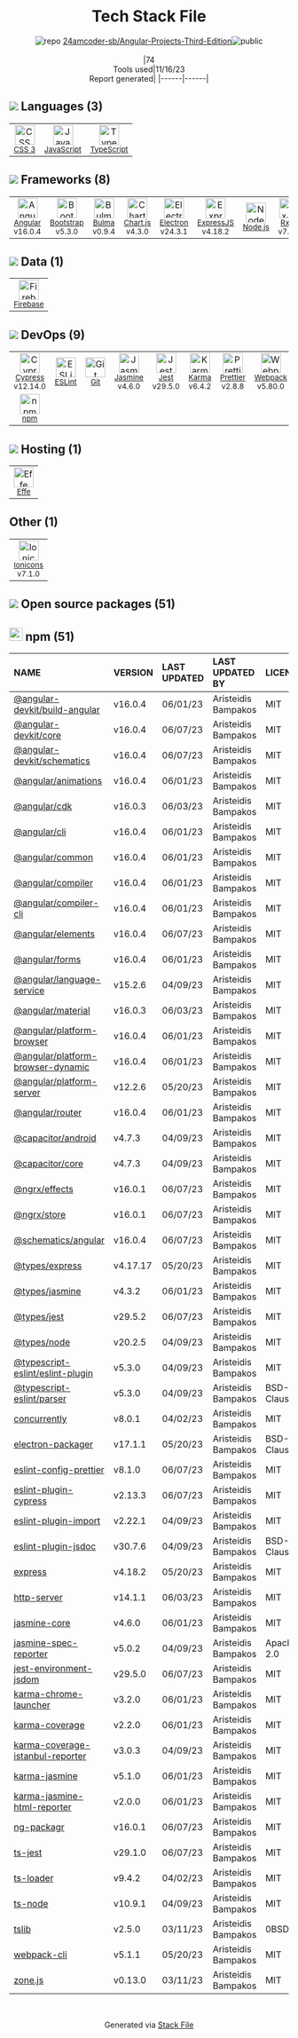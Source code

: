 <!--
--- Readme.md Snippet without images Start ---
## Tech Stack
24amcoder-sb/Angular-Projects-Third-Edition is built on the following main stack:
- [Firebase](https://firebase.google.com/) – Realtime Backend / API
- [Jest](http://facebook.github.io/jest/) – Javascript Testing Framework
- [Jasmine](http://jasmine.github.io/) – Javascript Testing Framework
- [Node.js](http://nodejs.org/) – Frameworks (Full Stack)
- [Bootstrap](http://getbootstrap.com/) – Front-End Frameworks
- [ExpressJS](http://expressjs.com/) – Microframeworks (Backend)
- [JavaScript](https://developer.mozilla.org/en-US/docs/Web/JavaScript) – Languages
- [Karma](http://karma-runner.github.io/) – Browser Testing
- [TypeScript](http://www.typescriptlang.org) – Languages
- [Webpack](http://webpack.js.org) – JS Build Tools / JS Task Runners
- [RxJS](http://reactivex.io/rxjs/) – Concurrency Frameworks
- [Electron](http://electron.atom.io/) – Cross-Platform Desktop Development
- [ESLint](http://eslint.org/) – Code Review
- [Angular](https://angular.io) – Javascript MVC Frameworks
- [Chart.js](http://www.chartjs.org/) – Charting Libraries
- [Effe](http://redbeardlab.github.io/2016/03/05/effe.html) – Serverless / Task Processing
- [Bulma](http://bulma.io/) – Front-End Frameworks
- [Ionicons](http://ionicons.com/) – UI Components
- [Prettier](https://prettier.io/) – Code Review
- [Cypress](https://www.cypress.io/) – Javascript Testing Framework

Full tech stack [here](/techstack.md)
--- Readme.md Snippet without images End ---

--- Readme.md Snippet with images Start ---
## Tech Stack
24amcoder-sb/Angular-Projects-Third-Edition is built on the following main stack:
- <img width='25' height='25' src='https://img.stackshare.io/service/116/cZLxNFZS.jpg' alt='Firebase'/> [Firebase](https://firebase.google.com/) – Realtime Backend / API
- <img width='25' height='25' src='https://img.stackshare.io/service/830/jest.png' alt='Jest'/> [Jest](http://facebook.github.io/jest/) – Javascript Testing Framework
- <img width='25' height='25' src='https://img.stackshare.io/service/831/7c0b595409af531b9cdeb07f8c513e8b.png' alt='Jasmine'/> [Jasmine](http://jasmine.github.io/) – Javascript Testing Framework
- <img width='25' height='25' src='https://img.stackshare.io/service/1011/n1JRsFeB_400x400.png' alt='Node.js'/> [Node.js](http://nodejs.org/) – Frameworks (Full Stack)
- <img width='25' height='25' src='https://img.stackshare.io/service/1101/C9QJ7V3X.png' alt='Bootstrap'/> [Bootstrap](http://getbootstrap.com/) – Front-End Frameworks
- <img width='25' height='25' src='https://img.stackshare.io/service/1163/hashtag.png' alt='ExpressJS'/> [ExpressJS](http://expressjs.com/) – Microframeworks (Backend)
- <img width='25' height='25' src='https://img.stackshare.io/service/1209/javascript.jpeg' alt='JavaScript'/> [JavaScript](https://developer.mozilla.org/en-US/docs/Web/JavaScript) – Languages
- <img width='25' height='25' src='https://img.stackshare.io/service/1420/TidYGd6a.png' alt='Karma'/> [Karma](http://karma-runner.github.io/) – Browser Testing
- <img width='25' height='25' src='https://img.stackshare.io/service/1612/bynNY5dJ.jpg' alt='TypeScript'/> [TypeScript](http://www.typescriptlang.org) – Languages
- <img width='25' height='25' src='https://img.stackshare.io/service/1682/IMG_4636.PNG' alt='Webpack'/> [Webpack](http://webpack.js.org) – JS Build Tools / JS Task Runners
- <img width='25' height='25' src='https://img.stackshare.io/service/1796/984368.png' alt='RxJS'/> [RxJS](http://reactivex.io/rxjs/) – Concurrency Frameworks
- <img width='25' height='25' src='https://img.stackshare.io/service/2946/default_18a71b65e69d7aef5f218ae07f64eb6e1594c444.jpg' alt='Electron'/> [Electron](http://electron.atom.io/) – Cross-Platform Desktop Development
- <img width='25' height='25' src='https://img.stackshare.io/service/3337/Q4L7Jncy.jpg' alt='ESLint'/> [ESLint](http://eslint.org/) – Code Review
- <img width='25' height='25' src='https://img.stackshare.io/service/3745/cb8U-gL6_400x400.jpg' alt='Angular'/> [Angular](https://angular.io) – Javascript MVC Frameworks
- <img width='25' height='25' src='https://img.stackshare.io/service/3866/_GD1-XrU_400x400.jpg' alt='Chart.js'/> [Chart.js](http://www.chartjs.org/) – Charting Libraries
- <img width='25' height='25' src='https://img.stackshare.io/no-img-open-source.png' alt='Effe'/> [Effe](http://redbeardlab.github.io/2016/03/05/effe.html) – Serverless / Task Processing
- <img width='25' height='25' src='https://img.stackshare.io/service/5204/bulma-logo.png' alt='Bulma'/> [Bulma](http://bulma.io/) – Front-End Frameworks
- <img width='25' height='25' src='https://img.stackshare.io/service/5368/icon.png' alt='Ionicons'/> [Ionicons](http://ionicons.com/) – UI Components
- <img width='25' height='25' src='https://img.stackshare.io/service/7035/default_66f265943abed56bcdbfca1c866a4261b1fbb063.jpg' alt='Prettier'/> [Prettier](https://prettier.io/) – Code Review
- <img width='25' height='25' src='https://img.stackshare.io/service/9231/default_66c5c1a197dcd0232e41e4ab6299d119b4e165b3.png' alt='Cypress'/> [Cypress](https://www.cypress.io/) – Javascript Testing Framework

Full tech stack [here](/techstack.md)
--- Readme.md Snippet with images End ---
-->
<div align="center">

# Tech Stack File
![](https://img.stackshare.io/repo.svg "repo") [24amcoder-sb/Angular-Projects-Third-Edition](https://github.com/24amcoder-sb/Angular-Projects-Third-Edition)![](https://img.stackshare.io/public_badge.svg "public")
<br/><br/>
|74<br/>Tools used|11/16/23 <br/>Report generated|
|------|------|
</div>

## <img src='https://img.stackshare.io/languages.svg'/> Languages (3)
<table><tr>
  <td align='center'>
  <img width='36' height='36' src='https://img.stackshare.io/service/6727/css.png' alt='CSS 3'>
  <br>
  <sub><a href="https://developer.mozilla.org/en-US/docs/Web/CSS/CSS3">CSS 3</a></sub>
  <br>
  <sub></sub>
</td>

<td align='center'>
  <img width='36' height='36' src='https://img.stackshare.io/service/1209/javascript.jpeg' alt='JavaScript'>
  <br>
  <sub><a href="https://developer.mozilla.org/en-US/docs/Web/JavaScript">JavaScript</a></sub>
  <br>
  <sub></sub>
</td>

<td align='center'>
  <img width='36' height='36' src='https://img.stackshare.io/service/1612/bynNY5dJ.jpg' alt='TypeScript'>
  <br>
  <sub><a href="http://www.typescriptlang.org">TypeScript</a></sub>
  <br>
  <sub></sub>
</td>

</tr>
</table>

## <img src='https://img.stackshare.io/frameworks.svg'/> Frameworks (8)
<table><tr>
  <td align='center'>
  <img width='36' height='36' src='https://img.stackshare.io/service/3745/cb8U-gL6_400x400.jpg' alt='Angular'>
  <br>
  <sub><a href="https://angular.io">Angular</a></sub>
  <br>
  <sub>v16.0.4</sub>
</td>

<td align='center'>
  <img width='36' height='36' src='https://img.stackshare.io/service/1101/C9QJ7V3X.png' alt='Bootstrap'>
  <br>
  <sub><a href="http://getbootstrap.com/">Bootstrap</a></sub>
  <br>
  <sub>v5.3.0</sub>
</td>

<td align='center'>
  <img width='36' height='36' src='https://img.stackshare.io/service/5204/bulma-logo.png' alt='Bulma'>
  <br>
  <sub><a href="http://bulma.io/">Bulma</a></sub>
  <br>
  <sub>v0.9.4</sub>
</td>

<td align='center'>
  <img width='36' height='36' src='https://img.stackshare.io/service/3866/_GD1-XrU_400x400.jpg' alt='Chart.js'>
  <br>
  <sub><a href="http://www.chartjs.org/">Chart.js</a></sub>
  <br>
  <sub>v4.3.0</sub>
</td>

<td align='center'>
  <img width='36' height='36' src='https://img.stackshare.io/service/2946/default_18a71b65e69d7aef5f218ae07f64eb6e1594c444.jpg' alt='Electron'>
  <br>
  <sub><a href="http://electron.atom.io/">Electron</a></sub>
  <br>
  <sub>v24.3.1</sub>
</td>

<td align='center'>
  <img width='36' height='36' src='https://img.stackshare.io/service/1163/hashtag.png' alt='ExpressJS'>
  <br>
  <sub><a href="http://expressjs.com/">ExpressJS</a></sub>
  <br>
  <sub>v4.18.2</sub>
</td>

<td align='center'>
  <img width='36' height='36' src='https://img.stackshare.io/service/1011/n1JRsFeB_400x400.png' alt='Node.js'>
  <br>
  <sub><a href="http://nodejs.org/">Node.js</a></sub>
  <br>
  <sub></sub>
</td>

<td align='center'>
  <img width='36' height='36' src='https://img.stackshare.io/service/1796/984368.png' alt='RxJS'>
  <br>
  <sub><a href="http://reactivex.io/rxjs/">RxJS</a></sub>
  <br>
  <sub>v7.8.1</sub>
</td>

</tr>
</table>

## <img src='https://img.stackshare.io/databases.svg'/> Data (1)
<table><tr>
  <td align='center'>
  <img width='36' height='36' src='https://img.stackshare.io/service/116/cZLxNFZS.jpg' alt='Firebase'>
  <br>
  <sub><a href="https://firebase.google.com/">Firebase</a></sub>
  <br>
  <sub></sub>
</td>

</tr>
</table>

## <img src='https://img.stackshare.io/devops.svg'/> DevOps (9)
<table><tr>
  <td align='center'>
  <img width='36' height='36' src='https://img.stackshare.io/service/9231/default_66c5c1a197dcd0232e41e4ab6299d119b4e165b3.png' alt='Cypress'>
  <br>
  <sub><a href="https://www.cypress.io/">Cypress</a></sub>
  <br>
  <sub>v12.14.0</sub>
</td>

<td align='center'>
  <img width='36' height='36' src='https://img.stackshare.io/service/3337/Q4L7Jncy.jpg' alt='ESLint'>
  <br>
  <sub><a href="http://eslint.org/">ESLint</a></sub>
  <br>
  <sub></sub>
</td>

<td align='center'>
  <img width='36' height='36' src='https://img.stackshare.io/service/1046/git.png' alt='Git'>
  <br>
  <sub><a href="http://git-scm.com/">Git</a></sub>
  <br>
  <sub></sub>
</td>

<td align='center'>
  <img width='36' height='36' src='https://img.stackshare.io/service/831/7c0b595409af531b9cdeb07f8c513e8b.png' alt='Jasmine'>
  <br>
  <sub><a href="http://jasmine.github.io/">Jasmine</a></sub>
  <br>
  <sub>v4.6.0</sub>
</td>

<td align='center'>
  <img width='36' height='36' src='https://img.stackshare.io/service/830/jest.png' alt='Jest'>
  <br>
  <sub><a href="http://facebook.github.io/jest/">Jest</a></sub>
  <br>
  <sub>v29.5.0</sub>
</td>

<td align='center'>
  <img width='36' height='36' src='https://img.stackshare.io/service/1420/TidYGd6a.png' alt='Karma'>
  <br>
  <sub><a href="http://karma-runner.github.io/">Karma</a></sub>
  <br>
  <sub>v6.4.2</sub>
</td>

<td align='center'>
  <img width='36' height='36' src='https://img.stackshare.io/service/7035/default_66f265943abed56bcdbfca1c866a4261b1fbb063.jpg' alt='Prettier'>
  <br>
  <sub><a href="https://prettier.io/">Prettier</a></sub>
  <br>
  <sub>v2.8.8</sub>
</td>

<td align='center'>
  <img width='36' height='36' src='https://img.stackshare.io/service/1682/IMG_4636.PNG' alt='Webpack'>
  <br>
  <sub><a href="http://webpack.js.org">Webpack</a></sub>
  <br>
  <sub>v5.80.0</sub>
</td>

</tr>
<tr>
  <td align='center'>
  <img width='36' height='36' src='https://img.stackshare.io/service/1120/lejvzrnlpb308aftn31u.png' alt='npm'>
  <br>
  <sub><a href="https://www.npmjs.com/">npm</a></sub>
  <br>
  <sub></sub>
</td>

</tr>
</table>

## <img src='https://img.stackshare.io/hosting.svg'/> Hosting (1)
<table><tr>
  <td align='center'>
  <img width='36' height='36' src='https://img.stackshare.io/no-img-open-source.png' alt='Effe'>
  <br>
  <sub><a href="http://redbeardlab.github.io/2016/03/05/effe.html">Effe</a></sub>
  <br>
  <sub></sub>
</td>

</tr>
</table>

## Other (1)
<table><tr>
  <td align='center'>
  <img width='36' height='36' src='https://img.stackshare.io/service/5368/icon.png' alt='Ionicons'>
  <br>
  <sub><a href="http://ionicons.com/">Ionicons</a></sub>
  <br>
  <sub>v7.1.0</sub>
</td>

</tr>
</table>


## <img src='https://img.stackshare.io/group.svg' /> Open source packages (51)</h2>

## <img width='24' height='24' src='https://img.stackshare.io/service/1120/lejvzrnlpb308aftn31u.png'/> npm (51)

|NAME|VERSION|LAST UPDATED|LAST UPDATED BY|LICENSE|VULNERABILITIES|
|:------|:------|:------|:------|:------|:------|
|[@angular-devkit/build-angular](https://www.npmjs.com/@angular-devkit/build-angular)|v16.0.4|06/01/23|Aristeidis Bampakos |MIT|N/A|
|[@angular-devkit/core](https://www.npmjs.com/@angular-devkit/core)|v16.0.4|06/07/23|Aristeidis Bampakos |MIT|N/A|
|[@angular-devkit/schematics](https://www.npmjs.com/@angular-devkit/schematics)|v16.0.4|06/07/23|Aristeidis Bampakos |MIT|N/A|
|[@angular/animations](https://www.npmjs.com/@angular/animations)|v16.0.4|06/01/23|Aristeidis Bampakos |MIT|N/A|
|[@angular/cdk](https://www.npmjs.com/@angular/cdk)|v16.0.3|06/03/23|Aristeidis Bampakos |MIT|N/A|
|[@angular/cli](https://www.npmjs.com/@angular/cli)|v16.0.4|06/01/23|Aristeidis Bampakos |MIT|N/A|
|[@angular/common](https://www.npmjs.com/@angular/common)|v16.0.4|06/01/23|Aristeidis Bampakos |MIT|N/A|
|[@angular/compiler](https://www.npmjs.com/@angular/compiler)|v16.0.4|06/01/23|Aristeidis Bampakos |MIT|N/A|
|[@angular/compiler-cli](https://www.npmjs.com/@angular/compiler-cli)|v16.0.4|06/01/23|Aristeidis Bampakos |MIT|N/A|
|[@angular/elements](https://www.npmjs.com/@angular/elements)|v16.0.4|06/07/23|Aristeidis Bampakos |MIT|N/A|
|[@angular/forms](https://www.npmjs.com/@angular/forms)|v16.0.4|06/01/23|Aristeidis Bampakos |MIT|N/A|
|[@angular/language-service](https://www.npmjs.com/@angular/language-service)|v15.2.6|04/09/23|Aristeidis Bampakos |MIT|N/A|
|[@angular/material](https://www.npmjs.com/@angular/material)|v16.0.3|06/03/23|Aristeidis Bampakos |MIT|N/A|
|[@angular/platform-browser](https://www.npmjs.com/@angular/platform-browser)|v16.0.4|06/01/23|Aristeidis Bampakos |MIT|N/A|
|[@angular/platform-browser-dynamic](https://www.npmjs.com/@angular/platform-browser-dynamic)|v16.0.4|06/01/23|Aristeidis Bampakos |MIT|N/A|
|[@angular/platform-server](https://www.npmjs.com/@angular/platform-server)|v12.2.6|05/20/23|Aristeidis Bampakos |MIT|N/A|
|[@angular/router](https://www.npmjs.com/@angular/router)|v16.0.4|06/01/23|Aristeidis Bampakos |MIT|N/A|
|[@capacitor/android](https://www.npmjs.com/@capacitor/android)|v4.7.3|04/09/23|Aristeidis Bampakos |MIT|N/A|
|[@capacitor/core](https://www.npmjs.com/@capacitor/core)|v4.7.3|04/09/23|Aristeidis Bampakos |MIT|N/A|
|[@ngrx/effects](https://www.npmjs.com/@ngrx/effects)|v16.0.1|06/07/23|Aristeidis Bampakos |MIT|N/A|
|[@ngrx/store](https://www.npmjs.com/@ngrx/store)|v16.0.1|06/07/23|Aristeidis Bampakos |MIT|N/A|
|[@schematics/angular](https://www.npmjs.com/@schematics/angular)|v16.0.4|06/07/23|Aristeidis Bampakos |MIT|N/A|
|[@types/express](https://www.npmjs.com/@types/express)|v4.17.17|05/20/23|Aristeidis Bampakos |MIT|N/A|
|[@types/jasmine](https://www.npmjs.com/@types/jasmine)|v4.3.2|06/01/23|Aristeidis Bampakos |MIT|N/A|
|[@types/jest](https://www.npmjs.com/@types/jest)|v29.5.2|06/07/23|Aristeidis Bampakos |MIT|N/A|
|[@types/node](https://www.npmjs.com/@types/node)|v20.2.5|04/09/23|Aristeidis Bampakos |MIT|N/A|
|[@typescript-eslint/eslint-plugin](https://www.npmjs.com/@typescript-eslint/eslint-plugin)|v5.3.0|04/09/23|Aristeidis Bampakos |MIT|N/A|
|[@typescript-eslint/parser](https://www.npmjs.com/@typescript-eslint/parser)|v5.3.0|04/09/23|Aristeidis Bampakos |BSD-2-Clause|N/A|
|[concurrently](https://www.npmjs.com/concurrently)|v8.0.1|04/02/23|Aristeidis Bampakos |MIT|N/A|
|[electron-packager](https://www.npmjs.com/electron-packager)|v17.1.1|05/20/23|Aristeidis Bampakos |BSD-2-Clause|N/A|
|[eslint-config-prettier](https://www.npmjs.com/eslint-config-prettier)|v8.1.0|06/07/23|Aristeidis Bampakos |MIT|N/A|
|[eslint-plugin-cypress](https://www.npmjs.com/eslint-plugin-cypress)|v2.13.3|06/07/23|Aristeidis Bampakos |MIT|N/A|
|[eslint-plugin-import](https://www.npmjs.com/eslint-plugin-import)|v2.22.1|04/09/23|Aristeidis Bampakos |MIT|N/A|
|[eslint-plugin-jsdoc](https://www.npmjs.com/eslint-plugin-jsdoc)|v30.7.6|04/09/23|Aristeidis Bampakos |BSD-3-Clause|N/A|
|[express](https://www.npmjs.com/express)|v4.18.2|05/20/23|Aristeidis Bampakos |MIT|N/A|
|[http-server](https://www.npmjs.com/http-server)|v14.1.1|06/03/23|Aristeidis Bampakos |MIT|N/A|
|[jasmine-core](https://www.npmjs.com/jasmine-core)|v4.6.0|06/01/23|Aristeidis Bampakos |MIT|N/A|
|[jasmine-spec-reporter](https://www.npmjs.com/jasmine-spec-reporter)|v5.0.2|04/09/23|Aristeidis Bampakos |Apache-2.0|N/A|
|[jest-environment-jsdom](https://www.npmjs.com/jest-environment-jsdom)|v29.5.0|06/07/23|Aristeidis Bampakos |MIT|N/A|
|[karma-chrome-launcher](https://www.npmjs.com/karma-chrome-launcher)|v3.2.0|06/01/23|Aristeidis Bampakos |MIT|N/A|
|[karma-coverage](https://www.npmjs.com/karma-coverage)|v2.2.0|06/01/23|Aristeidis Bampakos |MIT|N/A|
|[karma-coverage-istanbul-reporter](https://www.npmjs.com/karma-coverage-istanbul-reporter)|v3.0.3|04/09/23|Aristeidis Bampakos |MIT|N/A|
|[karma-jasmine](https://www.npmjs.com/karma-jasmine)|v5.1.0|06/01/23|Aristeidis Bampakos |MIT|N/A|
|[karma-jasmine-html-reporter](https://www.npmjs.com/karma-jasmine-html-reporter)|v2.0.0|06/01/23|Aristeidis Bampakos |MIT|N/A|
|[ng-packagr](https://www.npmjs.com/ng-packagr)|v16.0.1|06/07/23|Aristeidis Bampakos |MIT|N/A|
|[ts-jest](https://www.npmjs.com/ts-jest)|v29.1.0|06/07/23|Aristeidis Bampakos |MIT|N/A|
|[ts-loader](https://www.npmjs.com/ts-loader)|v9.4.2|04/02/23|Aristeidis Bampakos |MIT|N/A|
|[ts-node](https://www.npmjs.com/ts-node)|v10.9.1|04/09/23|Aristeidis Bampakos |MIT|N/A|
|[tslib](https://www.npmjs.com/tslib)|v2.5.0|03/11/23|Aristeidis Bampakos |0BSD|N/A|
|[webpack-cli](https://www.npmjs.com/webpack-cli)|v5.1.1|05/20/23|Aristeidis Bampakos |MIT|N/A|
|[zone.js](https://www.npmjs.com/zone.js)|v0.13.0|03/11/23|Aristeidis Bampakos |MIT|N/A|

<br/>
<div align='center'>

Generated via [Stack File](https://github.com/marketplace/stack-file)
